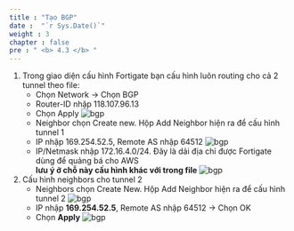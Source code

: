 ```yaml
---
title : "Tạo BGP"
date :  "`r Sys.Date()`" 
weight : 3
chapter : false
pre : " <b> 4.3 </b> "
---
```

1.	Trong giao diện cấu hình Fortigate bạn cấu hình luôn routing cho cả 2 tunnel theo file:
      + Chọn Network -> Chọn BGP
      + Router-ID nhập 118.107.96.13
      + Chọn Apply
![bgp](/images/4.vpnsitetositefortigate/BGP-1.png)
      + Neighbor chọn Create new. Hộp Add Neighbor hiện ra để cấu hình tunnel 1
      + IP nhập 169.254.52.5, Remote AS nhập 64512 
![bgp](/images/4.vpnsitetositefortigate/BGP-2.png)
      + IP/Netmask nhập 172.16.4.0/24. Đây là dải địa chỉ được Fortigate dùng để quảng bá cho AWS\
**lưu ý ở chỗ này cấu hình khác với trong file**
![bgp](/images/4.vpnsitetositefortigate/BGP-3.png)
2.	Cấu hình neighbors cho tunnel 2
      + Neighbors chọn Create New. Hộp Add Neighbor hiện ra để cấu hình tunnel 2
![bgp](/images/4.vpnsitetositefortigate/BGP-4.png)
      + IP nhập **169.254.52.5**, Remote AS nhập 64512 -> Chọn OK 
      + Chọn **Apply**
![bgp](/images/4.vpnsitetositefortigate/BGP-5.png)